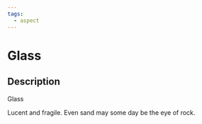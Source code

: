 ```yaml
---
tags:
  - aspect
---
```


# Glass

## Description
Glass

Lucent and fragile. Even sand may some day be the eye of rock.